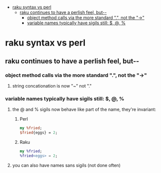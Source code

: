 - [raku syntax vs perl](#orgf156961)
  - [raku continues to have a perlish feel, but--](#org01fe8b4)
    - [object method calls via the more standard ".", not the "->"](#org537ecdc)
    - [variable names typically have sigils still: $, @, %](#org8c0e1dc)


<a id="orgf156961"></a>

# raku syntax vs perl


<a id="org01fe8b4"></a>

## raku continues to have a perlish feel, but--


<a id="org537ecdc"></a>

### object method calls via the more standard ".", not the "->"

1.  string concationation is now "~" not "."


<a id="org8c0e1dc"></a>

### variable names typically have sigils still: $, @, %

1.  the @ and % sigils now behave like part of the name, they're invariant:

    1.  Perl
    
        ```perl
        my %fried;
        $fried{eggs} = 2;
        ```
    
    2.  Raku
    
        ```raku
        my %fried;
        %fried<eggs> = 2;
        ```

2.  you can also have names sans sigils (not done often)
